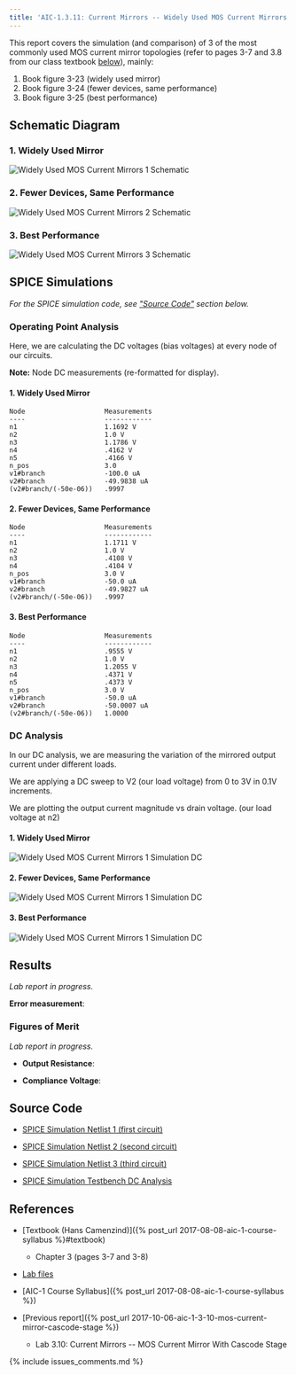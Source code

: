 ```yaml
---
title: 'AIC-1.3.11: Current Mirrors -- Widely Used MOS Current Mirrors'
---
```


This report covers the simulation (and comparison) of 3 of the most commonly
used MOS current mirror topologies (refer to pages 3-7 and 3.8 from our class
textbook [below](#references)), mainly: 

1. Book figure 3-23 (widely used mirror)
2. Book figure 3-24 (fewer devices, same performance)
3. Book figure 3-25 (best performance)

## Schematic Diagram 

### 1. Widely Used Mirror

![Widely Used MOS Current Mirrors 1 Schematic](/linked_files/2017-10-11-aic-1-3-11-widely-used-mos-current-mirrors_1.svg)

### 2. Fewer Devices, Same Performance

![Widely Used MOS Current Mirrors 2 Schematic](/linked_files/2017-10-11-aic-1-3-11-widely-used-mos-current-mirrors_2.svg)

### 3. Best Performance

![Widely Used MOS Current Mirrors 3 Schematic](/linked_files/2017-10-11-aic-1-3-11-widely-used-mos-current-mirrors_3.svg)

## SPICE Simulations 

_For the SPICE simulation code, see ["Source Code"](#source-code) section below._

### Operating Point Analysis 

Here, we are calculating the DC voltages (bias voltages) at every node of our
circuits.

**Note:** Node DC measurements (re-formatted for display). 


#### 1. Widely Used Mirror

~~~
Node                    Measurements
----                    ------------
n1                      1.1692 V
n2                      1.0 V
n3                      1.1786 V
n4                      .4162 V
n5                      .4166 V
n_pos                   3.0
v1#branch               -100.0 uA
v2#branch               -49.9838 uA
(v2#branch/(-50e-06))   .9997
~~~

#### 2. Fewer Devices, Same Performance

~~~
Node                    Measurements
----                    ------------
n1                      1.1711 V
n2                      1.0 V
n3                      .4108 V
n4                      .4104 V
n_pos                   3.0 V
v1#branch               -50.0 uA
v2#branch               -49.9827 uA
(v2#branch/(-50e-06))   .9997
~~~

#### 3. Best Performance

~~~
Node                    Measurements
----                    ------------
n1                      .9555 V
n2                      1.0 V
n3                      1.2055 V
n4                      .4371 V
n5                      .4373 V
n_pos                   3.0 V
v1#branch               -50.0 uA
v2#branch               -50.0007 uA
(v2#branch/(-50e-06))   1.0000 
~~~

### DC Analysis 

In our DC analysis, we are measuring the variation of the mirrored output
current under different loads.

We are applying a DC sweep to V2 (our load voltage) from 0 to 3V in 0.1V 
increments. 

We are plotting the output current magnitude vs drain voltage. 
(our load voltage at n2)

#### 1. Widely Used Mirror

![Widely Used MOS Current Mirrors 1 Simulation DC](/linked_files/2017-10-11-aic-1-3-11-widely-used-mos-current-mirrors_4.svg)

#### 2. Fewer Devices, Same Performance

![Widely Used MOS Current Mirrors 1 Simulation DC](/linked_files/2017-10-11-aic-1-3-11-widely-used-mos-current-mirrors_5.svg)

#### 3. Best Performance

![Widely Used MOS Current Mirrors 1 Simulation DC](/linked_files/2017-10-11-aic-1-3-11-widely-used-mos-current-mirrors_6.svg)

## Results

_Lab report in progress._

**Error measurement**: 

### Figures of Merit

_Lab report in progress._

* **Output Resistance**: 

* **Compliance Voltage**: 

## Source Code

* [SPICE Simulation Netlist 1 (first circuit)](https://github.com/camilotejeiro/aic_1_lab/blob/master/lab_assignments/03_current_mirrors/11_widely_used_mos_current_mirrors/widely_used_mos_current_mirrors_simulation_netlist_1.spice)

* [SPICE Simulation Netlist 2 (second circuit)](https://github.com/camilotejeiro/aic_1_lab/blob/master/lab_assignments/03_current_mirrors/11_widely_used_mos_current_mirrors/widely_used_mos_current_mirrors_simulation_netlist_2.spice)

* [SPICE Simulation Netlist 3 (third circuit)](https://github.com/camilotejeiro/aic_1_lab/blob/master/lab_assignments/03_current_mirrors/11_widely_used_mos_current_mirrors/widely_used_mos_current_mirrors_simulation_netlist_3.spice)

* [SPICE Simulation Testbench DC Analysis](https://github.com/camilotejeiro/aic_1_lab/blob/master/lab_assignments/03_current_mirrors/11_widely_used_mos_current_mirrors/widely_used_mos_current_mirrors_simulation_testbench.spice)

## References

* [Textbook (Hans Camenzind)]({% post_url 2017-08-08-aic-1-course-syllabus %}#textbook) 
    + Chapter 3 (pages 3-7 and 3-8) 

* [Lab files](https://github.com/camilotejeiro/aic_1_lab/tree/master/lab_assignments/03_current_mirrors/11_widely_used_mos_current_mirrors)

* [AIC-1 Course Syllabus]({% post_url 2017-08-08-aic-1-course-syllabus %})

* [Previous report]({% post_url 2017-10-06-aic-1-3-10-mos-current-mirror-cascode-stage %})
    + Lab 3.10: Current Mirrors -- MOS Current Mirror With Cascode Stage 

{% include issues_comments.md %}
